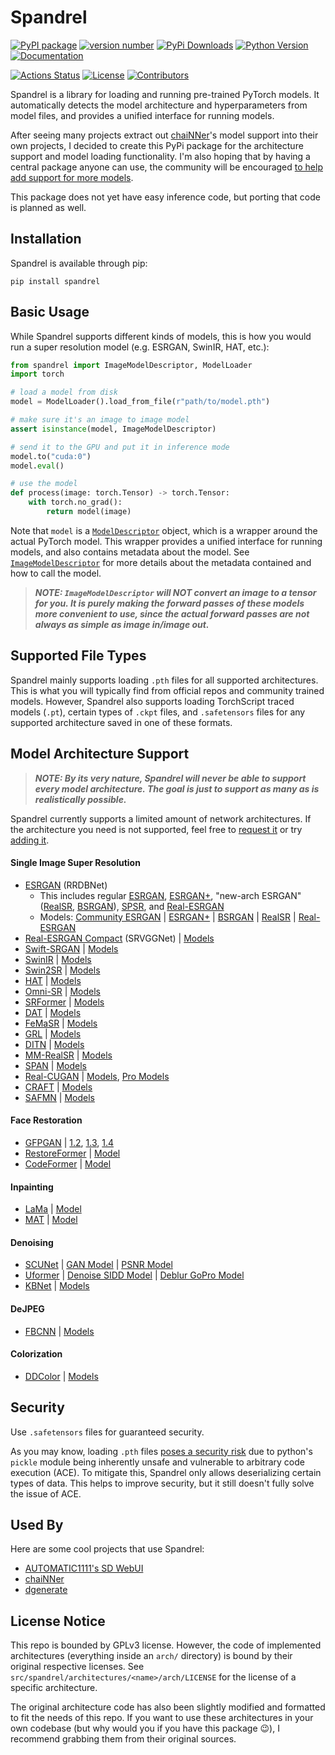 # Spandrel

[![PyPI package](https://img.shields.io/badge/pip%20install-spandrel-brightgreen)](https://pypi.org/project/spandrel/)
[![version number](https://img.shields.io/pypi/v/spandrel?color=green&label=version)](https://github.com/chaiNNer-org/spandrel/releases)
[![PyPi Downloads](https://img.shields.io/pypi/dw/spandrel)](https://pypi.org/project/spandrel/#files)
[![Python Version](https://img.shields.io/pypi/pyversions/spandrel)](https://pypi.org/project/spandrel/#files:~:text=Requires%3A%20Python%20%3C3.12%2C%20%3E%3D3.8)
[![Documentation](https://img.shields.io/badge/-documentation-blue)](https://chainner.app/spandrel/)

[![Actions Status](https://github.com/chaiNNer-org/spandrel/workflows/Test/badge.svg)](https://github.com/chaiNNer-org/spandrel/actions)
[![License](https://img.shields.io/github/license/chaiNNer-org/spandrel)](https://github.com/chaiNNer-org/spandrel/blob/main/LICENSE)
[![Contributors](https://img.shields.io/github/contributors/chaiNNer-org/spandrel)](https://github.com/chaiNNer-org/spandrel/graphs/contributors)

Spandrel is a library for loading and running pre-trained PyTorch models. It automatically detects the model architecture and hyperparameters from model files, and provides a unified interface for running models.

After seeing many projects extract out [chaiNNer](https://github.com/chaiNNer-org/chaiNNer)'s model support into their own projects, I decided to create this PyPi package for the architecture support and model loading functionality. I'm also hoping that by having a central package anyone can use, the community will be encouraged [to help add support for more models](CONTRIBUTING.md).

This package does not yet have easy inference code, but porting that code is planned as well.

## Installation

Spandrel is available through pip:

```shell
pip install spandrel
```

## Basic Usage

While Spandrel supports different kinds of models, this is how you would run a super resolution model (e.g. ESRGAN, SwinIR, HAT, etc.):

```python
from spandrel import ImageModelDescriptor, ModelLoader
import torch

# load a model from disk
model = ModelLoader().load_from_file(r"path/to/model.pth")

# make sure it's an image to image model
assert isinstance(model, ImageModelDescriptor)

# send it to the GPU and put it in inference mode
model.to("cuda:0")
model.eval()

# use the model
def process(image: torch.Tensor) -> torch.Tensor:
    with torch.no_grad():
        return model(image)
```

Note that `model` is a [`ModelDescriptor`](https://chainner.app/spandrel/#ModelDescriptor) object, which is a wrapper around the actual PyTorch model. This wrapper provides a unified interface for running models, and also contains metadata about the model. See [`ImageModelDescriptor`](https://chainner.app/spandrel/spandrel.ImageModelDescriptor.html) for more details about the metadata contained and how to call the model.

> **_NOTE: `ImageModelDescriptor` will NOT convert an image to a tensor for you. It is purely making the forward passes of these models more convenient to use, since the actual forward passes are not always as simple as image in/image out._**

## Supported File Types

Spandrel mainly supports loading `.pth` files for all supported architectures. This is what you will typically find from official repos and community trained models. However, Spandrel also supports loading TorchScript traced models (`.pt`), certain types of `.ckpt` files, and `.safetensors` files for any supported architecture saved in one of these formats.

## Model Architecture Support

> **_NOTE: By its very nature, Spandrel will never be able to support every model architecture. The goal is just to support as many as is realistically possible._**

Spandrel currently supports a limited amount of network architectures. If the architecture you need is not supported, feel free to [request it](https://github.com/chaiNNer-org/spandrel/issues) or try [adding it](CONTRIBUTING.md).

#### Single Image Super Resolution

- [ESRGAN](https://github.com/xinntao/ESRGAN) (RRDBNet)
  - This includes regular [ESRGAN](https://github.com/xinntao/ESRGAN), [ESRGAN+](https://github.com/ncarraz/ESRGANplus), "new-arch ESRGAN" ([RealSR](https://github.com/jixiaozhong/RealSR), [BSRGAN](https://github.com/cszn/BSRGAN)), [SPSR](https://github.com/Maclory/SPSR), and [Real-ESRGAN](https://github.com/xinntao/Real-ESRGAN)
  - Models: [Community ESRGAN](https://openmodeldb.info) | [ESRGAN+](https://drive.google.com/drive/folders/1lNky9afqEP-qdxrAwDFPJ1g0ui4x7Sin) | [BSRGAN](https://github.com/cszn/BSRGAN/tree/main/model_zoo) | [RealSR](https://github.com/jixiaozhong/RealSR#pre-trained-models) | [Real-ESRGAN](https://github.com/xinntao/Real-ESRGAN/blob/master/docs/model_zoo.md)
- [Real-ESRGAN Compact](https://github.com/xinntao/Real-ESRGAN) (SRVGGNet) | [Models](https://github.com/xinntao/Real-ESRGAN/blob/master/docs/model_zoo.md)
- [Swift-SRGAN](https://github.com/Koushik0901/Swift-SRGAN) | [Models](https://github.com/Koushik0901/Swift-SRGAN/releases/tag/v0.1)
- [SwinIR](https://github.com/JingyunLiang/SwinIR) | [Models](https://github.com/JingyunLiang/SwinIR/releases/tag/v0.0)
- [Swin2SR](https://github.com/mv-lab/swin2sr) | [Models](https://github.com/mv-lab/swin2sr/releases/tag/v0.0.1)
- [HAT](https://github.com/XPixelGroup/HAT) | [Models](https://drive.google.com/drive/folders/1HpmReFfoUqUbnAOQ7rvOeNU3uf_m69w0)
- [Omni-SR](https://github.com/Francis0625/Omni-SR) | [Models](https://github.com/Francis0625/Omni-SR#preparation)
- [SRFormer](https://github.com/HVision-NKU/SRFormer) | [Models](https://github.com/HVision-NKU/SRFormer#pretrain-models)
- [DAT](https://github.com/zhengchen1999/DAT) | [Models](https://github.com/zhengchen1999/DAT#testing)
- [FeMaSR](https://github.com/chaofengc/FeMaSR) | [Models](https://github.com/chaofengc/FeMaSR/releases/tag/v0.1-pretrain_models)
- [GRL](https://github.com/ofsoundof/GRL-Image-Restoration) | [Models](https://github.com/ofsoundof/GRL-Image-Restoration/releases/tag/v1.0.0)
- [DITN](https://github.com/yongliuy/DITN) | [Models](https://drive.google.com/drive/folders/1XpHW27H5j2S4IH8t4lccgrgHkIjqrS-X)
- [MM-RealSR](https://github.com/TencentARC/MM-RealSR) | [Models](https://github.com/TencentARC/MM-RealSR/releases/tag/v1.0.0)
- [SPAN](https://github.com/hongyuanyu/SPAN) | [Models](https://drive.google.com/file/d/1iYUA2TzKuxI0vzmA-UXr_nB43XgPOXUg/view?usp=sharing)
- [Real-CUGAN](https://github.com/bilibili/ailab/tree/main/Real-CUGAN) | [Models](https://drive.google.com/drive/folders/1jAJyBf2qKe2povySwsGXsVMnzVyQzqDD), [Pro Models](https://drive.google.com/drive/folders/1hfT4WwnNUaS43ErrgXk0J1R5Ik8s5NVo)
- [CRAFT](https://github.com/AVC2-UESTC/CRAFT-SR) | [Models](https://drive.google.com/file/d/13wAmc93BPeBUBQ24zUZOuUpdBFG2aAY5/view?usp=sharing)
- [SAFMN](https://github.com/AVC2-UESTC/CRAFT-SR) | [Models](https://drive.google.com/drive/folders/12O_xgwfgc76DsYbiClYnl6ErCDrsi_S9?usp=share_link)

#### Face Restoration

- [GFPGAN](https://github.com/TencentARC/GFPGAN) | [1.2](https://github.com/TencentARC/GFPGAN/releases/download/v1.3.0/GFPGANv1.2.pth), [1.3](https://github.com/TencentARC/GFPGAN/releases/download/v1.3.0/GFPGANv1.3.pth), [1.4](https://github.com/TencentARC/GFPGAN/releases/download/v1.3.4/GFPGANv1.4.pth)
- [RestoreFormer](https://github.com/wzhouxiff/RestoreFormer) | [Model](https://github.com/TencentARC/GFPGAN/releases/download/v1.3.4/RestoreFormer.pth)
- [CodeFormer](https://github.com/sczhou/CodeFormer) | [Model](https://github.com/sczhou/CodeFormer/releases/download/v0.1.0/codeformer.pth)

#### Inpainting

- [LaMa](https://github.com/advimman/lama) | [Model](https://github.com/Sanster/models/releases/download/add_big_lama/big-lama.pt)
- [MAT](https://github.com/fenglinglwb/MAT) | [Model](https://github.com/Sanster/models/releases/download/add_mat/Places_512_FullData_G.pth)

#### Denoising

- [SCUNet](https://github.com/cszn/SCUNet) | [GAN Model](https://github.com/cszn/KAIR/releases/download/v1.0/scunet_color_real_gan.pth) | [PSNR Model](https://github.com/cszn/KAIR/releases/download/v1.0/scunet_color_real_psnr.pth)
- [Uformer](https://github.com/ZhendongWang6/Uformer) | [Denoise SIDD Model](https://mailustceducn-my.sharepoint.com/:u:/g/personal/zhendongwang_mail_ustc_edu_cn/Ea7hMP82A0xFlOKPlQnBJy0B9gVP-1MJL75mR4QKBMGc2w?e=iOz0zz) | [Deblur GoPro Model](https://mailustceducn-my.sharepoint.com/:u:/g/personal/zhendongwang_mail_ustc_edu_cn/EfCPoTSEKJRAshoE6EAC_3YB7oNkbLUX6AUgWSCwoJe0oA?e=jai90x)
- [KBNet](https://github.com/zhangyi-3/KBNet) | [Models](https://mycuhk-my.sharepoint.com/personal/1155135732_link_cuhk_edu_hk/_layouts/15/onedrive.aspx?ga=1&id=%2Fpersonal%2F1155135732%5Flink%5Fcuhk%5Fedu%5Fhk%2FDocuments%2Fshare%2FKBNet%2FDenoising%2Fpretrained%5Fmodels)

#### DeJPEG

- [FBCNN](https://github.com/jiaxi-jiang/FBCNN) | [Models](https://github.com/jiaxi-jiang/FBCNN/releases/tag/v1.0)

#### Colorization

- [DDColor](https://github.com/piddnad/DDColor) | [Models](https://github.com/piddnad/DDColor/blob/master/MODEL_ZOO.md)

## Security

Use `.safetensors` files for guaranteed security.

As you may know, loading `.pth` files [poses a security risk](https://github.com/pytorch/pytorch/issues/52596) due to python's `pickle` module being inherently unsafe and vulnerable to arbitrary code execution (ACE). To mitigate this, Spandrel only allows deserializing certain types of data. This helps to improve security, but it still doesn't fully solve the issue of ACE.

## Used By

Here are some cool projects that use Spandrel:

- [AUTOMATIC1111's SD WebUI](https://github.com/AUTOMATIC1111/stable-diffusion-webui)
- [chaiNNer](https://github.com/chaiNNer-org/chaiNNer)
- [dgenerate](https://github.com/Teriks/dgenerate)

## License Notice

This repo is bounded by GPLv3 license. However, the code of implemented architectures (everything inside an `arch/` directory) is bound by their original respective licenses. See `src/spandrel/architectures/<name>/arch/LICENSE` for the license of a specific architecture.

The original architecture code has also been slightly modified and formatted to fit the needs of this repo. If you want to use these architectures in your own codebase (but why would you if you have this package 😉), I recommend grabbing them from their original sources.
